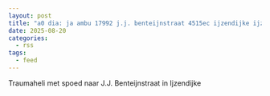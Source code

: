 ```yaml
---
layout: post
title: "a0 dia: ja ambu 17992 j.j. benteijnstraat 4515ec ijzendijke ijzndk bon 122992"
date: 2025-08-20
categories: 
  - rss
tags: 
  - feed
---
```


Traumaheli met spoed naar J.J. Benteijnstraat in Ijzendijke
